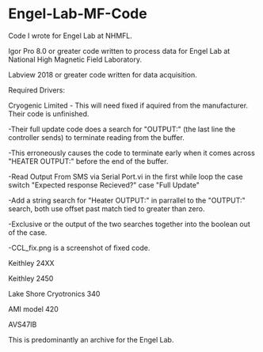 # Engel-Lab-MF-Code
Code I wrote for Engel Lab at NHMFL.

Igor Pro 8.0 or greater code written to process data for Engel Lab at National High Magnetic Field Laboratory.

Labview 2018 or greater code written for data acquisition.

Required Drivers: 

Cryogenic Limited - This will need fixed if aquired from the manufacturer.  Their code is unfinished.

-Their full update code does a search for "OUTPUT:" (the last line the controller sends) to terminate reading from the buffer.

-This erroneously causes the code to terminate early when it comes across "HEATER OUTPUT:" before the end of the buffer.

-Read Output From SMS via Serial Port.vi in the first while loop the case switch "Expected response Recieved?" case "Full Update"

-Add a string search for "Heater OUTPUT:" in parrallel to the "OUTPUT:" search, both use offset past match tied to greater than zero.

-Exclusive or the output of the two searches together into the boolean out of the case.

-CCL_fix.png is a screenshot of fixed code.

Keithley 24XX 

Keithley 2450 

Lake Shore Cryotronics 340 

AMI model 420 

AVS47IB

This is predominantly an archive for the Engel Lab.
